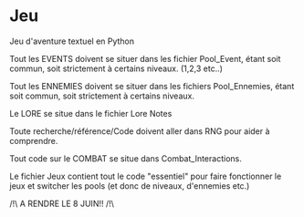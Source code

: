 # Jeu
Jeu d'aventure textuel en Python

Tout les EVENTS doivent se situer dans les fichier Pool_Event, étant soit commun, soit strictement à certains niveaux. (1,2,3 etc..)

Tout les ENNEMIES doivent se situer dans les fichiers Pool_Ennemies, étant soit commun, soit strictement à certains niveaux.

Le LORE se situe dans le fichier Lore Notes

Toute recherche/référence/Code doivent aller dans RNG pour aider à comprendre.

Tout code sur le COMBAT se situe dans Combat_Interactions.

Le fichier Jeux contient tout le code "essentiel" pour faire fonctionner le jeux et switcher les pools (et donc de niveaux, d'ennemies etc.)

/!\ A RENDRE LE 8 JUIN!!  /!\
